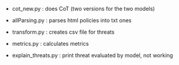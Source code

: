 - cot_new.py : does CoT (two versions for the two models)

- allParsing.py : parses html policies into txt ones

- transform.py : creates csv file for threats

- metrics.py : calculates metrics

- explain_threats.py : print threat evaluated by model, not working